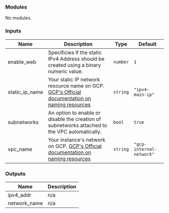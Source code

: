 <!-- BEGIN_TF_DOCS -->
### Modules

No modules.

### Inputs

| Name | Description | Type | Default |
|------|-------------|------|---------|
| enable\_web | Specificies if the static IPv4 Address should be created using a binary numeric value. | `number` | `1` |
| static\_ip\_name | Your static IP network resource name on GCP. [GCP's Official documentation on naming resources](https://cloud.google.com/compute/docs/naming-resources#resource-name-format) | `string` | `"ipv4-main-ip"` |
| subnetworks | An option to enable or disable the creation of subnetworks attached to the VPC automatically. | `bool` | `true` |
| vpc\_name | Your instance's network on GCP. [GCP's Official documentation on naming resources](https://cloud.google.com/compute/docs/naming-resources#resource-name-format) | `string` | `"gcp-internal-network"` |

### Outputs

| Name | Description |
|------|-------------|
| ipv4\_addr | n/a |
| network\_name | n/a |
<!-- END_TF_DOCS -->

